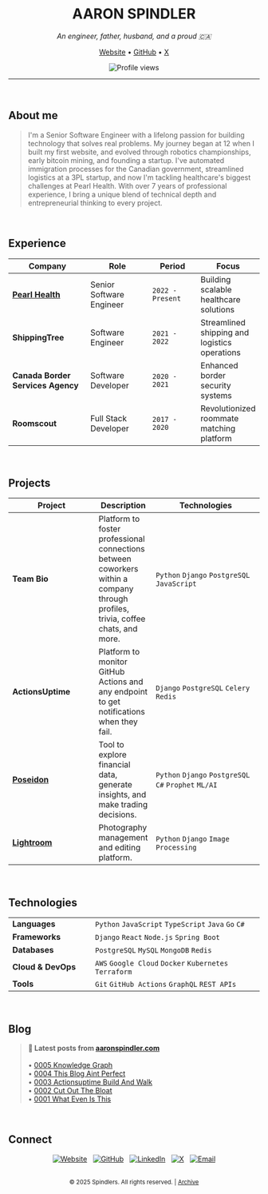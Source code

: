 <h1 align="center">AARON SPINDLER</h1>
<p align="center">
  <em>An engineer, father, husband, and a proud 🇨🇦</em>
</p>

<p align="center">
  <a href="https://aaronspindler.com">Website</a> • 
  <a href="https://github.com/aaronspindler">GitHub</a> • 
  <a href="https://x.com/aaron_spindler">X</a>
</p>

<p align="center">
  <img src="https://komarev.com/ghpvc/?username=aaronspindler&label=Profile%20views&color=000000&style=flat-square" alt="Profile views" />
</p>

<hr>
<br>

## About me

> I'm a Senior Software Engineer with a lifelong passion for building technology that solves real problems. My journey began at 12 when I built my first website, and evolved through robotics championships, early bitcoin mining, and founding a startup. I've automated immigration processes for the Canadian government, streamlined logistics at a 3PL startup, and now I'm tackling healthcare's biggest challenges at Pearl Health. With over 7 years of professional experience, I bring a unique blend of technical depth and entrepreneurial thinking to every project.

<br>

## Experience

<table>
<thead>
  <tr>
    <th width="250">Company</th>
    <th width="200">Role</th>
    <th width="150">Period</th>
    <th>Focus</th>
  </tr>
</thead>
<tbody>
  <tr>
    <td><strong><a href="https://pearlhealth.com/">Pearl Health</a></strong></td>
    <td>Senior Software Engineer</td>
    <td><code>2022 - Present</code></td>
    <td>Building scalable healthcare solutions</td>
  </tr>
  <tr>
    <td><strong>ShippingTree</strong></td>
    <td>Software Engineer</td>
    <td><code>2021 - 2022</code></td>
    <td>Streamlined shipping and logistics operations</td>
  </tr>
  <tr>
    <td><strong>Canada Border Services Agency</strong></td>
    <td>Software Developer</td>
    <td><code>2020 - 2021</code></td>
    <td>Enhanced border security systems</td>
  </tr>
  <tr>
    <td><strong>Roomscout</strong></td>
    <td>Full Stack Developer</td>
    <td><code>2017 - 2020</code></td>
    <td>Revolutionized roommate matching platform</td>
  </tr>
</tbody>
</table>

<br>

## Projects

<table>
<thead>
  <tr>
    <th width="200">Project</th>
    <th>Description</th>
    <th width="300">Technologies</th>
  </tr>
</thead>
<tbody>
  <tr>
    <td><strong>Team Bio</strong></td>
    <td>Platform to foster professional connections between coworkers within a company through profiles, trivia, coffee chats, and more.</td>
    <td><code>Python</code> <code>Django</code> <code>PostgreSQL</code> <code>JavaScript</code></td>
  </tr>
  <tr>
    <td><strong>ActionsUptime</strong></td>
    <td>Platform to monitor GitHub Actions and any endpoint to get notifications when they fail.</td>
    <td><code>Django</code> <code>PostgreSQL</code> <code>Celery</code> <code>Redis</code></td>
  </tr>
  <tr>
    <td><strong><a href="https://github.com/aaronspindler/Poseidon">Poseidon</a></strong></td>
    <td>Tool to explore financial data, generate insights, and make trading decisions.</td>
    <td><code>Python</code> <code>Django</code> <code>PostgreSQL</code> <code>C#</code> <code>Prophet</code> <code>ML/AI</code></td>
  </tr>
  <tr>
    <td><strong><a href="https://github.com/aaronspindler/lightroom">Lightroom</a></strong></td>
    <td>Photography management and editing platform.</td>
    <td><code>Python</code> <code>Django</code> <code>Image Processing</code></td>
  </tr>
</tbody>
</table>

<br>

## Technologies

<table>
<tbody>
  <tr>
    <td width="150"><strong>Languages</strong></td>
    <td><code>Python</code> <code>JavaScript</code> <code>TypeScript</code> <code>Java</code> <code>Go</code> <code>C#</code></td>
  </tr>
  <tr>
    <td><strong>Frameworks</strong></td>
    <td><code>Django</code> <code>React</code> <code>Node.js</code> <code>Spring Boot</code></td>
  </tr>
  <tr>
    <td><strong>Databases</strong></td>
    <td><code>PostgreSQL</code> <code>MySQL</code> <code>MongoDB</code> <code>Redis</code></td>
  </tr>
  <tr>
    <td><strong>Cloud & DevOps</strong></td>
    <td><code>AWS</code> <code>Google Cloud</code> <code>Docker</code> <code>Kubernetes</code> <code>Terraform</code></td>
  </tr>
  <tr>
    <td><strong>Tools</strong></td>
    <td><code>Git</code> <code>GitHub Actions</code> <code>GraphQL</code> <code>REST APIs</code></td>
  </tr>
</tbody>
</table>

<br>

## Blog

<blockquote>
  <strong>📝 Latest posts from <a href="https://aaronspindler.com">aaronspindler.com</a></strong><br><br>
  • <a href="https://aaronspindler.com/b/0005_knowledge_graph/">0005 Knowledge Graph</a><br>
  • <a href="https://aaronspindler.com/b/0004_this_blog_aint_perfect/">0004 This Blog Aint Perfect</a><br>
  • <a href="https://aaronspindler.com/b/0003_actionsuptime_build_and_walk/">0003 Actionsuptime Build And Walk</a><br>
  • <a href="https://aaronspindler.com/b/0002_cut_out_the_bloat/">0002 Cut Out The Bloat</a><br>
  • <a href="https://aaronspindler.com/b/0001_what_even_is_this/">0001 What Even Is This</a>
</blockquote>

<br>

## Connect

<p align="center">
  <a href="https://aaronspindler.com"><img src="https://img.shields.io/badge/Website-aaronspindler.com-000000?style=flat-square&logo=safari&logoColor=white" alt="Website"></a>
  &nbsp;
  <a href="https://github.com/aaronspindler"><img src="https://img.shields.io/badge/GitHub-aaronspindler-000000?style=flat-square&logo=github&logoColor=white" alt="GitHub"></a>
  &nbsp;
  <a href="https://linkedin.com/in/aaron-spindler"><img src="https://img.shields.io/badge/LinkedIn-aaron--spindler-000000?style=flat-square&logo=linkedin&logoColor=white" alt="LinkedIn"></a>
  &nbsp;
  <a href="https://x.com/aaron_spindler"><img src="https://img.shields.io/badge/X-aaron__spindler-000000?style=flat-square&logo=x&logoColor=white" alt="X"></a>
  &nbsp;
  <a href="mailto:aaron@spindlers.ca"><img src="https://img.shields.io/badge/Email-aaron@spindlers.ca-000000?style=flat-square&logo=gmail&logoColor=white" alt="Email"></a>
</p>

<br>

<div align="center">
  <sub>© 2025 Spindlers. All rights reserved. | <a href="https://github.com/aaronspindler-archive">Archive</a></sub>
</div>
